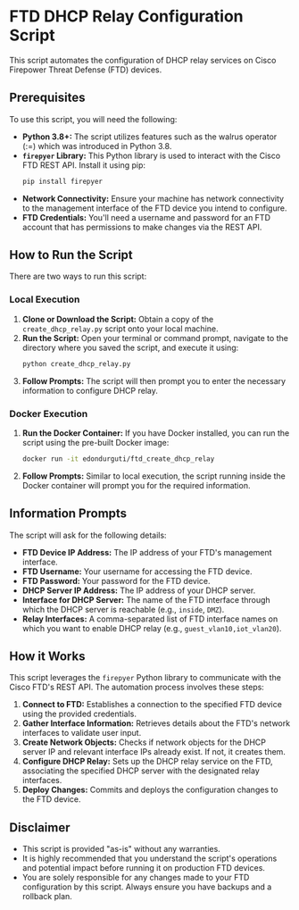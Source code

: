 # FTD DHCP Relay Configuration Script

This script automates the configuration of DHCP relay services on Cisco Firepower Threat Defense (FTD) devices.

## Prerequisites

To use this script, you will need the following:

*   **Python 3.8+:** The script utilizes features such as the walrus operator (:=) which was introduced in Python 3.8.
*   **`firepyer` Library:** This Python library is used to interact with the Cisco FTD REST API. Install it using pip:
    ```bash
    pip install firepyer
    ```
*   **Network Connectivity:** Ensure your machine has network connectivity to the management interface of the FTD device you intend to configure.
*   **FTD Credentials:** You'll need a username and password for an FTD account that has permissions to make changes via the REST API.

## How to Run the Script

There are two ways to run this script:

### Local Execution

1.  **Clone or Download the Script:** Obtain a copy of the `create_dhcp_relay.py` script onto your local machine.
2.  **Run the Script:** Open your terminal or command prompt, navigate to the directory where you saved the script, and execute it using:
    ```bash
    python create_dhcp_relay.py
    ```
3.  **Follow Prompts:** The script will then prompt you to enter the necessary information to configure DHCP relay.

### Docker Execution

1.  **Run the Docker Container:** If you have Docker installed, you can run the script using the pre-built Docker image:
    ```bash
    docker run -it edondurguti/ftd_create_dhcp_relay
    ```
2.  **Follow Prompts:** Similar to local execution, the script running inside the Docker container will prompt you for the required information.

## Information Prompts

The script will ask for the following details:

*   **FTD Device IP Address:** The IP address of your FTD's management interface.
*   **FTD Username:** Your username for accessing the FTD device.
*   **FTD Password:** Your password for the FTD device.
*   **DHCP Server IP Address:** The IP address of your DHCP server.
*   **Interface for DHCP Server:** The name of the FTD interface through which the DHCP server is reachable (e.g., `inside`, `DMZ`).
*   **Relay Interfaces:** A comma-separated list of FTD interface names on which you want to enable DHCP relay (e.g., `guest_vlan10,iot_vlan20`).

## How it Works

This script leverages the `firepyer` Python library to communicate with the Cisco FTD's REST API. The automation process involves these steps:

1.  **Connect to FTD:** Establishes a connection to the specified FTD device using the provided credentials.
2.  **Gather Interface Information:** Retrieves details about the FTD's network interfaces to validate user input.
3.  **Create Network Objects:** Checks if network objects for the DHCP server IP and relevant interface IPs already exist. If not, it creates them.
4.  **Configure DHCP Relay:** Sets up the DHCP relay service on the FTD, associating the specified DHCP server with the designated relay interfaces.
5.  **Deploy Changes:** Commits and deploys the configuration changes to the FTD device.

## Disclaimer

*   This script is provided "as-is" without any warranties.
*   It is highly recommended that you understand the script's operations and potential impact before running it on production FTD devices.
*   You are solely responsible for any changes made to your FTD configuration by this script. Always ensure you have backups and a rollback plan.
